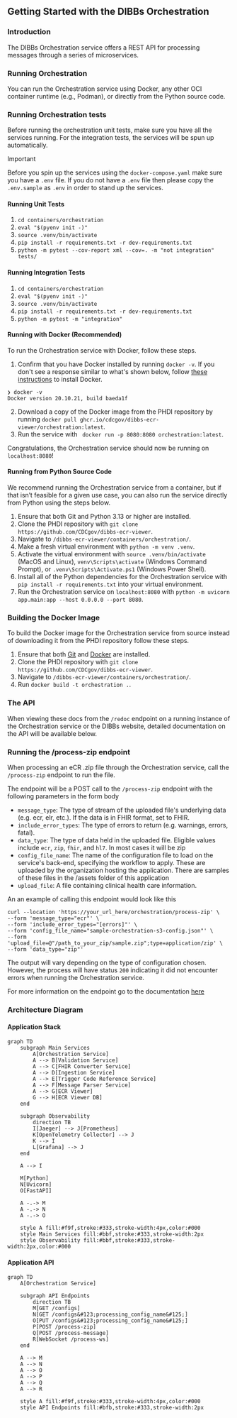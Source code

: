 ## Getting Started with the DIBBs Orchestration

### Introduction

The DIBBs Orchestration service offers a REST API for processing messages through a series of microservices.

### Running Orchestration

You can run the Orchestration service using Docker, any other OCI container runtime (e.g., Podman), or directly from the Python source code.

### Running Orchestration tests

Before running the orchestration unit tests, make sure you have all the services running. For the integration tests, the services will be spun up automatically.

> [!IMPORTANT]
> Before you spin up the services using the `docker-compose.yaml` make sure you have a `.env` file. If you do not have a `.env` file then please copy the `.env.sample` as `.env` in order to stand up the services.

#### Running Unit Tests

1. `cd containers/orchestration`
2. `eval "$(pyenv init -)"`
3. `source .venv/bin/activate`
4. `pip install -r requirements.txt -r dev-requirements.txt`
5. `python -m pytest --cov-report xml --cov=. -m "not integration" tests/`

#### Running Integration Tests

1. `cd containers/orchestration`
2. `eval "$(pyenv init -)"`
3. `source .venv/bin/activate`
4. `pip install -r requirements.txt -r dev-requirements.txt`
5. `python -m pytest -m "integration"`

#### Running with Docker (Recommended)

To run the Orchestration service with Docker, follow these steps.

1. Confirm that you have Docker installed by running `docker -v`. If you don't see a response similar to what's shown below, follow [these instructions](https://docs.docker.com/get-docker/) to install Docker.

```
❯ docker -v
Docker version 20.10.21, build baeda1f
```

2. Download a copy of the Docker image from the PHDI repository by running `docker pull ghcr.io/cdcgov/dibbs-ecr-viewer/orchestration:latest`.
3. Run the service with ` docker run -p 8080:8080 orchestration:latest`.

Congratulations, the Orchestration service should now be running on `localhost:8080`!

#### Running from Python Source Code

We recommend running the Orchestration service from a container, but if that isn’t feasible for a given use case, you can also run the service directly from Python using the steps below.

1. Ensure that both Git and Python 3.13 or higher are installed.
2. Clone the PHDI repository with `git clone https://github.com/CDCgov/dibbs-ecr-viewer`.
3. Navigate to `/dibbs-ecr-viewer/containers/orchestration/`.
4. Make a fresh virtual environment with `python -m venv .venv`.
5. Activate the virtual environment with `source .venv/bin/activate` (MacOS and Linux), `venv\Scripts\activate` (Windows Command Prompt), or `.venv\Scripts\Activate.ps1` (Windows Power Shell).
6. Install all of the Python dependencies for the Orchestration service with `pip install -r requirements.txt` into your virtual environment.
7. Run the Orchestration service on `localhost:8080` with `python -m uvicorn app.main:app --host 0.0.0.0 --port 8080`.

### Building the Docker Image

To build the Docker image for the Orchestration service from source instead of downloading it from the PHDI repository follow these steps.

1. Ensure that both [Git](https://git-scm.com/book/en/v2/Getting-Started-Installing-Git) and [Docker](https://docs.docker.com/get-docker/) are installed.
2. Clone the PHDI repository with `git clone https://github.com/CDCgov/dibbs-ecr-viewer`.
3. Navigate to `/dibbs-ecr-viewer/containers/orchestration/`.
4. Run `docker build -t orchestration .`.

### The API

When viewing these docs from the `/redoc` endpoint on a running instance of the Orchestration service or the DIBBs website, detailed documentation on the API will be available below.

### Running the /process-zip endpoint

When processing an eCR .zip file through the Orchestration service, call the `/process-zip` endpoint to run the file.

The endpoint will be a POST call to the `/process-zip` endpoint with the following parameters in the form body

- `message_type`: The type of stream of the uploaded file's underlying data (e.g. ecr, elr, etc.). If the data is in FHIR format, set to FHIR.
- `include_error_types`: The type of errors to return (e.g. warnings, errors, fatal).
- `data_type`: The type of data held in the uploaded file. Eligible values include `ecr`, `zip`, `fhir`, and `hl7`. In most cases it will be zip
- `config_file_name`: The name of the configuration file to load on the service's back-end, specifying the workflow to apply. These are uploaded by the organization hosting the application. There are samples of these files in the /assets folder of this application
- `upload_file`: A file containing clinical health care information.

An an example of calling this endpoint would look like this

```
curl --location 'https://your_url_here/orchestration/process-zip' \
--form 'message_type="ecr"' \
--form 'include_error_types="[errors]"' \
--form 'config_file_name="sample-orchestration-s3-config.json"' \
--form 'upload_file=@"/path_to_your_zip/sample.zip";type=application/zip' \
--form 'data_type="zip"'
```

The output will vary depending on the type of configuration chosen. However, the process will have status `200` indicating it did not encounter errors when running the Orchestration service.

For more information on the endpoint go to the documentation [here](https://cdcgov.github.io/dibbs-ecr-viewer/latest/containers/orchestration.html)

### Architecture Diagram

#### Application Stack

```mermaid
graph TD
    subgraph Main Services
        A[Orchestration Service]
        A --> B[Validation Service]
        A --> C[FHIR Converter Service]
        A --> D[Ingestion Service]
        A --> E[Trigger Code Reference Service]
        A --> F[Message Parser Service]
        A --> G[ECR Viewer]
        G --> H[ECR Viewer DB]
    end

    subgraph Observability
        direction TB
        I[Jaeger] --> J[Prometheus]
        K[OpenTelemetry Collector] --> J
        K --> I
        L[Grafana] --> J
    end

    A --> I

    M[Python]
    N[Uvicorn]
    O[FastAPI]

    A -.-> M
    A -.-> N
    A -.-> O

    style A fill:#f9f,stroke:#333,stroke-width:4px,color:#000
    style Main Services fill:#bbf,stroke:#333,stroke-width:2px
    style Observability fill:#bbf,stroke:#333,stroke-width:2px,color:#000
```

#### Application API

```mermaid
graph TD
    A[Orchestration Service]

    subgraph API Endpoints
        direction TB
        M[GET /configs]
        N[GET /configs&#123;processing_config_name&#125;]
        O[PUT /configs&#123;processing_config_name&#125;]
        P[POST /process-zip]
        Q[POST /process-message]
        R[WebSocket /process-ws]
    end

    A --> M
    A --> N
    A --> O
    A --> P
    A --> Q
    A --> R

    style A fill:#f9f,stroke:#333,stroke-width:4px,color:#000
    style API Endpoints fill:#bfb,stroke:#333,stroke-width:2px
```
